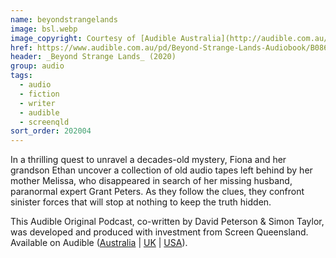 ```yaml
---
name: beyondstrangelands
image: bsl.webp
image_copyright: Courtesy of [Audible Australia](http://audible.com.au/)
href: https://www.audible.com.au/pd/Beyond-Strange-Lands-Audiobook/B086Q2LGBM
header: _Beyond Strange Lands_ (2020)
group: audio
tags:
  - audio
  - fiction
  - writer
  - audible
  - screenqld
sort_order: 202004
---
```

In a thrilling quest to unravel a decades-old mystery, Fiona and her grandson Ethan uncover a collection of old audio tapes left behind by her mother Melissa, who disappeared in search of her missing husband, paranormal expert Grant Peters. As they follow the clues, they confront sinister forces that will stop at nothing to keep the truth hidden.

This Audible Original Podcast, co-written by David Peterson & Simon Taylor, was developed and produced with investment from Screen Queensland. Available on Audible ([Australia](https://www.audible.com.au/pd/Beyond-Strange-Lands-Audiobook/B086Q2LGBM) \| [UK](https://www.audible.co.uk/pd/Beyond-Strange-Lands-Audiobook/B086Q3J5BM) \| [USA](https://www.audible.com/pd/Beyond-Strange-Lands-Audiobook/B0892SCVXM)).
